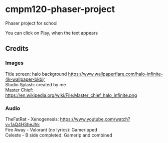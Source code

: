 # cmpm120-phaser-project
Phaser project for school

You can click on Play, when the text appears

## Credits

### Images
Title screen: halo background https://www.wallpaperflare.com/halo-infinite-4k-wallpaper-bkbjr \
Studio Splash: created by me \
Master Chief: https://en.wikipedia.org/wiki/File:Master_chief_halo_infinite.png

### Audio
TheFatRat - Xenogenesis: https://www.youtube.com/watch?v=1aQ4HSheJhk \
Fire Away - Valorant (no lyrics): Gameripped \
Celeste - B side completed: Gamerip and combined